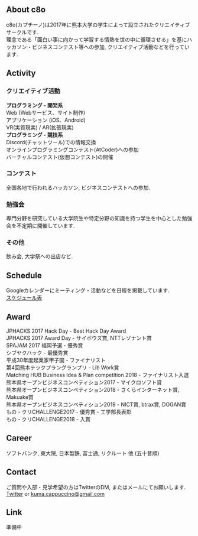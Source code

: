 ## About c8o

c8o(カプチーノ)は2017年に熊本大学の学生によって設立されたクリエイティブサークルです.   
理念である「面白い事に向かって学習する情熱を世の中に循環させる」を基にハッカソン・ビジネスコンテスト等への参加, クリエイティブ活動などを行っています.  

## Activity
### クリエイティブ活動
**プログラミング - 開発系**  
Web (Webサービス、サイト制作)  
アプリケーション (iOS、Android)  
VR(実質現実) / AR(拡張現実)   
**プログラミング - 競技系**  
Discord(チャットツール)での情報交換  
オンラインプログラミングコンテスト(AtCoder)への参加  
バーチャルコンテスト(仮想コンテスト)の開催  
### コンテスト
全国各地で行われるハッカソン, ビジネスコンテストへの参加.
### 勉強会
専門分野を研究している大学院生や特定分野の知識を持つ学生を中心とした勉強会を不定期に開催しています.
### その他
飲み会, 大学祭への出店など.

## Schedule
Googleカレンダーにミーティング・活動などを日程を掲載しています.  
[スケジュール表](https://calendar.google.com/calendar?cid=dWo2ZDVrcXJ0OWZiYWQybnF1c2dyMWhuZTRAZ3JvdXAuY2FsZW5kYXIuZ29vZ2xlLmNvbQ)

## Award
JPHACKS 2017 Hack Day - Best Hack Day Award  
JPHACKS 2017 Award Day - サイボウズ賞, NTTレゾナント賞  
SPAJAM 2017 福岡予選 - 優秀賞  
シブヤクハック - 最優秀賞  
平成30年度起業家甲子園 - ファイナリスト  
第4回熊本テックプラングランプリ - Lib Work賞  
Matching HUB Business Idea & Plan competition 2018 - ファイナリスト入選  
熊本県オープンビジネスコンペティション2017 - マイクロソフト賞  
熊本県オープンビジネスコンペティション2018 - さくらインターネット賞, Makuake賞  
熊本県オープンビジネスコンペティション2019 - NICT賞, btrax賞, DOGAN賞  
もの・クリCHALLENGE2017 - 優秀賞・工学部長表彰  
もの・クリCHALLENGE2018 - 入賞  

## Career
ソフトバンク, 東大院, 日本製鉄, 富士通, リクルート 他 (五十音順)

## Contact
ご質問や入部・見学希望の方はTwitterのDM, またはメールにてお願いします.  
[Twitter](https://twitter.com/c8o_dev) or kuma.cappuccino@gmail.com

## Link
準備中
